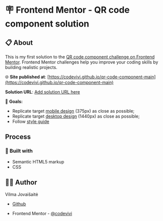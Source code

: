# 🪧 Frontend Mentor - QR code component solution

<!-- ![alt app screenshot](./src/resources/app_screenshot.png) -->

## 📋 About

This is my first solution to the [QR code component challenge on Frontend Mentor](https://www.frontendmentor.io/challenges/qr-code-component-iux_sIO_H). Frontend Mentor challenges help you improve your coding skills by building realistic projects.

🌐 **Site published at**: [https://codevivi.github.io/qr-code-component-main](https://codevivi.github.io/qr-code-component-main)

**Solution URL**: [Add solution URL here](https://your-solution-url.com)

🎯 **Goals:**

- Replicate target [mobile design](./chalenge/design/mobile-design.jpg) (375px) as close as possible;
- Replicate target [desktop design](./chalenge/design/desktop-design.jpg) (1440px) as close as possible;
- Follow [style guide](./chalenge/style-guide.md)

## Process

### 🧰 Built with

- Semantic HTML5 markup
- CSS
<!-- - Flexbox
- Mobile-first workflow -->

## 👩‍💻 Author

Vilma Jovaišaitė

- [Github](https://github.com/codevivi)

- Frontend Mentor - [@codevivi](https://www.frontendmentor.io/profile/codevivi)
